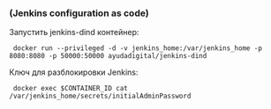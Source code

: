 ###  (Jenkins configuration as code)


Запустить jenkins-dind контейнер:

` docker run --privileged -d -v jenkins_home:/var/jenkins_home -p 8080:8080 -p 50000:50000 ayudadigital/jenkins-dind`

Ключ для разблокировки Jenkins:

` docker exec $CONTAINER_ID cat  /var/jenkins_home/secrets/initialAdminPassword`

